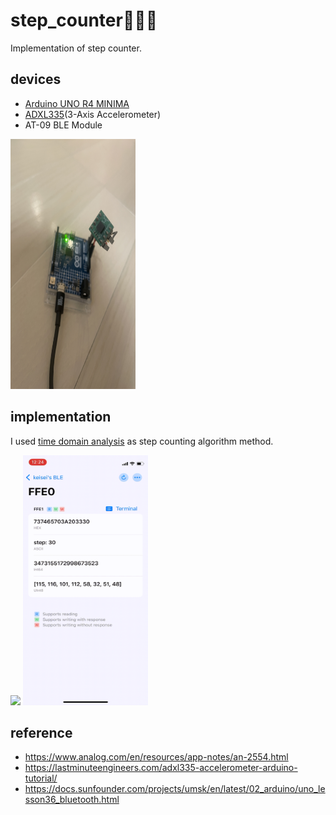 # step_counter🚶‍♂️‍➡️
Implementation of step counter.

## devices
- [Arduino UNO R4 MINIMA](https://docs.arduino.cc/hardware/uno-r4-minima/)
- [ADXL335](https://www.analog.com/en/products/adxl335.html)(3-Axis Accelerometer)
- AT-09 BLE Module
<img src="step_counter.jpg" style="width:200px;height:400px">

## implementation
I used [time domain analysis](https://www.analog.com/en/resources/app-notes/an-2554.html) as step counting algorithm method.

<img src="serial_plotter.gif">

<img src="step_counter.gif" style="width: 200px;height: 400px">

## reference
- https://www.analog.com/en/resources/app-notes/an-2554.html
- https://lastminuteengineers.com/adxl335-accelerometer-arduino-tutorial/
- https://docs.sunfounder.com/projects/umsk/en/latest/02_arduino/uno_lesson36_bluetooth.html
